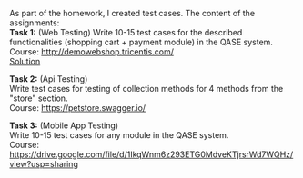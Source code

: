 As part of the homework, I created test cases. The content of the assignments:  
**Task 1:**   (Web Testing)
Write 10-15 test cases for the described functionalities (shopping cart + payment module) in the QASE system.  
Course: http://demowebshop.tricentis.com/  
[Solution](https://github.com/AlaSudneva/all-homeworks/blob/main/test-cases/Web%20testing%20qase.pdf)  


**Task 2:**  (Api Testing)  
Write test cases for testing of collection methods for 4 methods from the "store" section.  
Course: https://petstore.swagger.io/  


**Task 3:**  (Mobile App Testing)  
Write 10-15 test cases  for any module in the QASE system.  
Course: https://drive.google.com/file/d/1IkqWnm6z293ETG0MdveKTjrsrWd7WQHz/view?usp=sharing  


